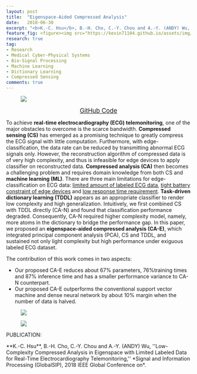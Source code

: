 ```yaml
---
layout: post
title:  "Eigenspace-Aided Compressed Analysis"
date:   2018-06-30
excerpt: "<b>K.-C. Hsu</b>, B.-H. Cho, C.-Y. Chou and A.-Y. (ANDY) Wu, ''Low-Complexity Compressed Analysis in Eigenspace with Limited Labeled Data for Real-Time Electrocardiography Telemonitoring,'' <i>Signal and Information Processing (GlobalSIP), 2018 IEEE Global Conference on</i>."
feature_fig: <figure><img src="https://kevin71104.github.io/assets/img/CA-E/flow_chart.jpg"></figure>
research: true
tag:
- Research
- Medical Cyber-Physical Systems
- Bio-Signal Processing
- Machine Learning
- Dictionary Learning
- Compressed Sensing
comments: true
---
```

<figure><img src="https://kevin71104.github.io/assets/img/CA-E/Roadmap.jpg"></figure>

<center>
<a href="https://github.com/kevin71104/ECG-Telemonitoring/tree/master/Eigenspace-aided_Compressed_Analysis" class="btn btn-success">
		<span style="font-size: 120%;">
			GitHub Code
		</span>
</a>
</center>

To achieve **real-time electrocardiography (ECG) telemonitoring**, one of the major obstacles to overcome is the scarce bandwidth. 
**Compressed sensing (CS)** has emerged as a promising technique to greatly compress the ECG signal with little computation. 
Furthermore, with edge-classification, the data rate can be reduced by transmitting abnormal ECG signals only.
However, the reconstruction algorithm of compressed data is of very high complexity, and thus is infeasible for edge devices to apply classifier on reconstructed data.
**Compressed analysis (CA)** then becomes a challenging problem and requires domain knowledge from both CS and **machine learning (ML)**. 
There are three main limitations for edge-classification on ECG data: <u>limited amount of labeled ECG data</u>, 
<u>tight battery constraint of edge devices</u> and <u>low response time requirement</u>. 
**Task-driven dictionary learning (TDDL)** appears as an appropriate classifier to render low complexity and high generalization. 
Intuitively, we first combined CS with TDDL directly (CA-N) and found that classification performance degraded. 
Consequently, CA-N required higher complexity model, namely, more atoms in the dictionary to bridge the performance gap. 
In this paper, we proposed an **eigenspace-aided compressed analysis (CA-E)**, 
which integrated principal component analysis (PCA), CS and TDDL, 
and sustained not only light complexity but high performance under exiguous labeled ECG dataset. 

The contribution of this work comes in two aspects:
- Our proposed CA-E reduces about 67% parameters, 76%training times and 87% inference time and has a smaller performance variance to CA-N counterpart.
- Our proposed CA-E outperforms the conventional support vector machine and dense neural network by about 10% margin when the number of data is halved.

<figure><img src="https://kevin71104.github.io/assets/img/CA-E/flow_chart.jpg"></figure>
<figure><img src="https://kevin71104.github.io/assets/img/CA-E/diff_d.jpg"></figure>

<p class="double_underline">PUBLICATION:</p>
**K.-C. Hsu**, B.-H. Cho, C.-Y. Chou and A.-Y. (ANDY) Wu, 
''Low-Complexity Compressed Analysis in Eigenspace with Limited Labeled Data for Real-Time Electrocardiography Telemonitoring,'' 
*Signal and Information Processing (GlobalSIP), 2018 IEEE Global Conference on*.


